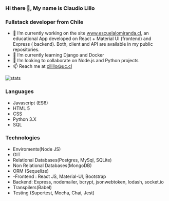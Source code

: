### Hi there 👋, My name is Claudio Lillo
### Fullstack developer from Chile

<!-- Esto es un comentario -->



- 🔭 I’m currently working on the site www.escuelalomiranda.cl, an educational App developed on React + Material UI (frontend) and Express ( backend). Both, client and API are available in my public repositories.
- 🌱 I’m currently learning Django and Docker
- 👯 I’m looking to collaborate on Node.js and Python projects
- 📫 Reach me at cilillo@uc.cl

<img src="https://github-readme-stats.vercel.app/api?username=claudiolillo&&show_icons=true&title_color=ffffff&icon_color=bb2acf&text_color=daf7dc&bg_color=151515" alt="stats"/>

### Languages
- Javascript (ES6)
- HTML 5
- CSS
- Python 3.X
- SQL

### Technologies
- Enviroments(Node JS)
- GIT
- Relational Databases(Postgres, MySql, SQLite)
- Non Relational Databases(MongoDB)
- ORM (Sequelize)
- -Frontend : React JS, Material-UI, Bootstrap
- Backend: Express, nodemailer, bcrypt, jsonwebtoken, lodash, socket.io
- Transpilers(Babel)
- Testing (Supertest, Mocha, Chai, Jest)



